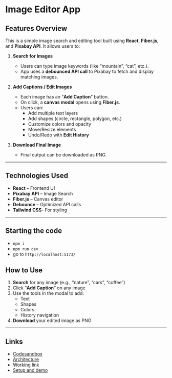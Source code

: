# Image Editor App

## Features Overview

This is a simple image search and editing tool built using **React**, **Fiber.js**, and **Pixabay API**. It allows users to:

1. **Search for Images**

   - Users can type image keywords (like “mountain”, “cat”, etc.).
   - App uses a **debounced API call** to Pixabay to fetch and display matching images.

2. **Add Captions / Edit Images**

   - Each image has an “**Add Caption**” button.
   - On click, a **canvas modal** opens using **Fiber.js**.
   - Users can:
     - Add multiple text layers
     - Add shapes (circle, rectangle, polygon, etc.)
     - Customize colors and opacity
     - Move/Resize elements
     - Undo/Redo with **Edit History**

3. **Download Final Image**
   - Final output can be downloaded as PNG.

---

## Technologies Used

- **React** – Frontend UI
- **Pixabay API** – Image Search
- **Fiber.js** – Canvas editor
- **Debounce** – Optimized API calls
- **Tailwind CSS**- For styling

---

## Starting the code

- `npm i`
- `npm run dev`
- go to `http://localhost:5173/`

## How to Use

1. **Search** for any image (e.g., “nature”, “cars”, “coffee”)
2. Click “**Add Caption**” on any image
3. Use the tools in the modal to add:
   - Text
   - Shapes
   - Colors
   - History navigation
4. **Download** your edited image as PNG

---

## Links

- [Codesandbox](https://codesandbox.io/p/github/Dev-Puneet-V/image-editor/main)
- [Architecture](https://excalidraw.com/#json=i-IdIGQXFbh8vOzpQ8B7X,LMshbovogOEDDPE5bpZHxQ)
- [Working link](https://image-editor-ivory-five.vercel.app/)
- [Setup and demo](https://www.loom.com/share/ed2d6cf4ed88407d949fae31e5503b49?sid=ec8b90b0-75c8-4d7f-a12b-1d8250e01f8b)

